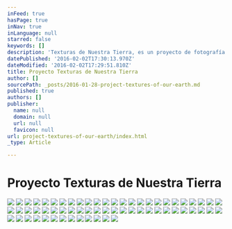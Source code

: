 ```yaml
---
inFeed: true
hasPage: true
inNav: true
inLanguage: null
starred: false
keywords: []
description: 'Texturas de Nuestra Tierra, es un proyecto de fotografía aérea artística de todo el país de México. 7 años es el tiempo que se ha tomado para realizar esta colección. '
datePublished: '2016-02-02T17:30:13.970Z'
dateModified: '2016-02-02T17:29:51.810Z'
title: Proyecto Texturas de Nuestra Tierra
author: []
sourcePath: _posts/2016-01-28-project-textures-of-our-earth.md
published: true
authors: []
publisher:
  name: null
  domain: null
  url: null
  favicon: null
url: project-textures-of-our-earth/index.html
_type: Article

---
```

# Proyecto Texturas de Nuestra Tierra
![](https://s3-us-west-2.amazonaws.com/the-grid-img/p/d11ca63a981f3fdcc73bd919b155368a9d746f34.jpg)
![](https://s3-us-west-2.amazonaws.com/the-grid-img/p/4931f12ff17c42270c00a329f0a1f27d0bdd9242.jpg)
![](https://s3-us-west-2.amazonaws.com/the-grid-img/p/2a8058d2e483c339e1e221d724a390cd2909c5ee.jpg)
![](https://s3-us-west-2.amazonaws.com/the-grid-img/p/159b1cab98792f4e789deaecd97b95bfb1d24efe.jpg)
![](https://s3-us-west-2.amazonaws.com/the-grid-img/p/095b5d245a832987ff01fe8b9dff26b7dabdac80.jpg)
![](https://s3-us-west-2.amazonaws.com/the-grid-img/p/d271a88062a2d7280d8ded861216fe119f82469a.jpg)
![](https://s3-us-west-2.amazonaws.com/the-grid-img/p/63cc9a000779d93e102815a77f3ac327f8a7ee27.jpg)
![](https://s3-us-west-2.amazonaws.com/the-grid-img/p/37af8302e9f2017fdb4e56e08ba8e62519e1c0c4.jpg)
![](https://s3-us-west-2.amazonaws.com/the-grid-img/p/e6439aab420c959eec00ec861d840e007b31f3a4.jpg)
![](https://s3-us-west-2.amazonaws.com/the-grid-img/p/e183cacdb233f787aeb09021754e777228e370d3.jpg)
![](https://s3-us-west-2.amazonaws.com/the-grid-img/p/e3ac83dc4e1b868ace9057e3726d75da4c5db14d.jpg)
![](https://s3-us-west-2.amazonaws.com/the-grid-img/p/a9e3a81729608b46256364680d7509f0cf7b97c8.jpg)
![](https://s3-us-west-2.amazonaws.com/the-grid-img/p/b78888300732abe96bff051fc328b3e0e301fb94.jpg)
![](https://s3-us-west-2.amazonaws.com/the-grid-img/p/4417952a1e66e646c503c7054540934cfc580928.jpg)
![](https://s3-us-west-2.amazonaws.com/the-grid-img/p/e0f8c15a0d2a99b91d2e9f017afa79aa02ece0d2.jpg)
![](https://s3-us-west-2.amazonaws.com/the-grid-img/p/e9b4577ed552dcb351e3f4bd86cdee0e990c70e2.jpg)
![](https://s3-us-west-2.amazonaws.com/the-grid-img/p/65ebe32f9fa0911778804a2354c1e78926bc20cb.jpg)
![](https://s3-us-west-2.amazonaws.com/the-grid-img/p/342605d898344caf9aed723e4b510ed59a69f05d.jpg)
![](https://s3-us-west-2.amazonaws.com/the-grid-img/p/84358f1c0e3bf71b83740085d024ff824a0ebbc7.jpg)
![](https://s3-us-west-2.amazonaws.com/the-grid-img/p/d700be4f13414f5ac2c1e40971f252bf82df6f42.jpg)
![](https://s3-us-west-2.amazonaws.com/the-grid-img/p/4a9f60f420f9da653f5cc68b9797104ecb016107.jpg)
![](https://s3-us-west-2.amazonaws.com/the-grid-img/p/2f1f9155099d4911a40f653cf8603d4bfe501400.jpg)
![](https://s3-us-west-2.amazonaws.com/the-grid-img/p/02f6ef4fd1858ba82f5b7d1d7f0f9f33f828b0d4.jpg)
![](https://s3-us-west-2.amazonaws.com/the-grid-img/p/ad79cfcb2d6f52c68bf526936fd3adcd3d1b7ffe.jpg)
![](https://s3-us-west-2.amazonaws.com/the-grid-img/p/ad9abb1d362fea6e2cf0049a0b50a92c1483bec3.jpg)
![](https://s3-us-west-2.amazonaws.com/the-grid-img/p/ff3a4cc8baf044fbaf13aad1b0a941c102f1129b.jpg)
![](https://s3-us-west-2.amazonaws.com/the-grid-img/p/17043b7ceaaeb8eb663d6d621438676e2f4b7bfa.jpg)
![](https://s3-us-west-2.amazonaws.com/the-grid-img/p/2f6ffb7d7fecc889d30d92ed3ab2b138cdfa198e.jpg)
![](https://s3-us-west-2.amazonaws.com/the-grid-img/p/f9e6e6649961dde7497236b518e1c6a38a8ad393.jpg)
![](https://s3-us-west-2.amazonaws.com/the-grid-img/p/976cf640f7c74363d1c3c769e314ced2de0d1148.jpg)
![](https://s3-us-west-2.amazonaws.com/the-grid-img/p/7c1ab374c9af98cedf0994b135b7c0f954f590be.jpg)
![](https://s3-us-west-2.amazonaws.com/the-grid-img/p/5550aa80144e3c236a294ab2700e3f9481a45111.jpg)
![](https://s3-us-west-2.amazonaws.com/the-grid-img/p/ffd2fbd940ede4c3b1d65b8ab1161a5865fbfd5b.jpg)
![](https://s3-us-west-2.amazonaws.com/the-grid-img/p/4b4891811770e4957b7120b86d0fb2710e944e05.jpg)
![](https://s3-us-west-2.amazonaws.com/the-grid-img/p/c88c38f56c9161ddb202422187e00787bc9179f5.jpg)
![](https://s3-us-west-2.amazonaws.com/the-grid-img/p/509f71c19d29c1672815e3a84aac0d3399161387.jpg)
![](https://s3-us-west-2.amazonaws.com/the-grid-img/p/d3994c91d9246ce47e62e53247a67d7c1985cfa3.jpg)
![](https://s3-us-west-2.amazonaws.com/the-grid-img/p/799b4f26442a1acbf93b6922924e6b97b0821f9d.jpg)
![](https://s3-us-west-2.amazonaws.com/the-grid-img/p/3f8fb1b6fd6dd1d17fbc58640af870079a055bd5.jpg)
![](https://s3-us-west-2.amazonaws.com/the-grid-img/p/18abd8ecf4d0085f8c468084dd15a2c3fce38125.jpg)
![](https://s3-us-west-2.amazonaws.com/the-grid-img/p/61d64cfb9ebc85fd4534d4ed1eb91f935b8597d4.jpg)
![](https://s3-us-west-2.amazonaws.com/the-grid-img/p/1400baeb602e08f47e22db380a87d964543134bc.jpg)
![](https://s3-us-west-2.amazonaws.com/the-grid-img/p/779e27aa892666e6bcc06433e352cb37a0f41e52.jpg)
![](https://s3-us-west-2.amazonaws.com/the-grid-img/p/46e114afff80cdba0d9592c062c824f82b31c83a.jpg)
![](https://s3-us-west-2.amazonaws.com/the-grid-img/p/098fcf415dd40bbdd89d91403ab137fc7a9eb273.jpg)
![](https://s3-us-west-2.amazonaws.com/the-grid-img/p/fd1638db58a44852162206423f97fa42c52df23a.jpg)
![](https://s3-us-west-2.amazonaws.com/the-grid-img/p/24f0191928994e68098bfb0a080b704813122ddc.jpg)
![](https://s3-us-west-2.amazonaws.com/the-grid-img/p/8187d58881aaebfd8465c6a5ce7d2e314ba589c4.jpg)
![](https://s3-us-west-2.amazonaws.com/the-grid-img/p/9790727beba1120bf664fd52b21e1eb7925dc5e9.jpg)
![](https://s3-us-west-2.amazonaws.com/the-grid-img/p/106ed616c542de7a109083b11bd3d7906efd89ee.jpg)
![](https://s3-us-west-2.amazonaws.com/the-grid-img/p/a8cd18f6f98613a0075bdbdb02f275fe47fd59a6.jpg)
![](https://s3-us-west-2.amazonaws.com/the-grid-img/p/fa66a6612e307a2b2689a4851acbf0d8da5b12ea.jpg)
![](https://s3-us-west-2.amazonaws.com/the-grid-img/p/a9642672bd80403f709a5d05fd99ea05ead0955a.jpg)
![](https://s3-us-west-2.amazonaws.com/the-grid-img/p/2171ebbfd44def9b0f7670a452fa15753eec2d45.jpg)
![](https://s3-us-west-2.amazonaws.com/the-grid-img/p/b1eee7c7e666ea4ae84e5fa0b9ceb91b02698d1e.jpg)
![](https://s3-us-west-2.amazonaws.com/the-grid-img/p/429001e16c19534ee7d67c779735a568c9b86f78.jpg)
![](https://s3-us-west-2.amazonaws.com/the-grid-img/p/7f2636617395a3476010cd3166d523b64397e1b9.jpg)
![](https://s3-us-west-2.amazonaws.com/the-grid-img/p/e92596f628043096f912de7534a526b62716ac96.jpg)
![](https://s3-us-west-2.amazonaws.com/the-grid-img/p/93f05cc7ea5173449d23e743d67c64bdd40fedc9.jpg)
![](https://s3-us-west-2.amazonaws.com/the-grid-img/p/92ece77fc46ac35068eaf0bd8e7a03c1265ea325.jpg)
![](https://s3-us-west-2.amazonaws.com/the-grid-img/p/8cca37ee8d4bcd3cbc538da08cd2fd06bfda0547.jpg)
![](https://s3-us-west-2.amazonaws.com/the-grid-img/p/88bcecfe9dbdebe87ebebbd9f0b8f09dd2861831.jpg)
![](https://s3-us-west-2.amazonaws.com/the-grid-img/p/03135f35ae04be637685b4e17bdfce244f84f87f.jpg)